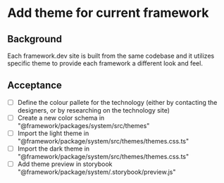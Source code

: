 # Add theme for current framework

## Background

Each framework.dev site is built from the same codebase and it utilizes specific
theme to provide each framework a different look and feel.

## Acceptance

- [ ] Define the colour pallete for the technology (either by contacting the
      designers, or by researching on the technology site)
- [ ] Create a new color schema in "@framework/packages/system/src/themes"
- [ ] Import the light theme in
      "@framework/package/system/src/themes/themes.css.ts"
- [ ] Import the dark theme in
      "@framework/package/system/src/themes/themes.css.ts"
- [ ] Add theme preview in storybook
      "@framework/package/system/.storybook/preview.js"
